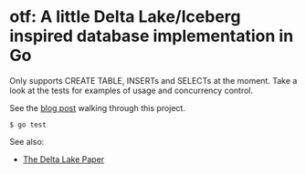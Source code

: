 # otf: A little Delta Lake/Iceberg inspired database implementation in Go

Only supports CREATE TABLE, INSERTs and SELECTs at the moment. Take a
look at the tests for examples of usage and concurrency control.

See the [blog post](https://notes.eatonphil.com/2024-09-29-build-a-serverless-acid-database-with-this-one-neat-trick.html) walking through this project.

```
$ go test
```

See also:

* [The Delta Lake Paper](https://www.vldb.org/pvldb/vol13/p3411-armbrust.pdf)
